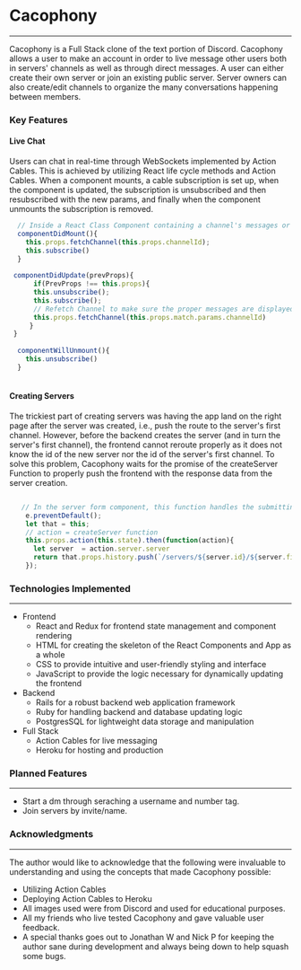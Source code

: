 # Cacophony

-----

Cacophony is a Full Stack clone of the text portion of Discord. Cacophony allows a user to make an account in order to live message other users both in servers' channels as well as through direct messages. A user can either create their own server or join an existing public server. Server owners can also create/edit channels to organize the many conversations happening between members. 

### Key Features

#### Live Chat

Users can chat in real-time through WebSockets implemented by Action Cables. This is achieved by utilizing React life cycle methods and Action Cables. When a component mounts, a cable subscription is set up, when the component is updated, the subscription is unsubscribed and then resubscribed with the new params, and finally when the component unmounts the subscription is removed.

```JavaScript
  // Inside a React Class Component containing a channel's messages or dms
  componentDidMount(){
    this.props.fetchChannel(this.props.channelId);
    this.subscribe()
  }
  
 componentDidUpdate(prevProps){
      if(PrevProps !== this.props){
      this.unsubscribe();
      this.subscribe();
      // Refetch Channel to make sure the proper messages are displayed
      this.props.fetchChannel(this.props.match.params.channelId)
     }
 }
 
  componentWillUnmount(){
    this.unsubscribe()
  }
  
```

#### Creating Servers

The trickiest part of creating servers was having the app land on the right page after the server was created, i.e., push the route to the server's first channel. However, before the backend creates the server (and in turn the server's first channel), the frontend cannot reroute properly as it does not know the id of the new server nor the id of the server's first channel. To solve this problem, Cacophony waits for the promise of the createServer Function to properly push the frontend with the response data from the server creation.


``` JavaScript

   // In the server form component, this function handles the submitting of server creation form
    e.preventDefault();
    let that = this;
    // action = createServer function
    this.props.action(this.state).then(function(action){
      let server  = action.server.server
      return that.props.history.push(`/servers/${server.id}/${server.firstChannelId}`);
    });

```

### Technologies Implemented
---- 

* Frontend
    * React and Redux for frontend state management and component rendering
    * HTML for creating the skeleton of the React Components and App as a whole
    * CSS to provide intuitive and user-friendly styling and interface
    * JavaScript to provide the logic necessary for dynamically updating the frontend
* Backend 
    * Rails for a robust backend web application framework
    * Ruby for handling backend and database updating logic 
    * PostgresSQL for lightweight data storage and manipulation
* Full Stack
    * Action Cables for live messaging
    * Heroku for hosting and production

### Planned Features
----
* Start a dm through seraching a username and number tag.
* Join servers by invite/name.

### Acknowledgments
----
The author would like to acknowledge that the following were invaluable to understanding and using the concepts that made Cacophony possible:

* Utilizing Action Cables
* Deploying Action Cables to Heroku
* All images used were from Discord and used for educational purposes.
* All my friends who live tested Cacophony and gave valuable user feedback.
* A special thanks goes out to Jonathan W and Nick P for keeping the author sane during development and always being down to help squash some bugs.
